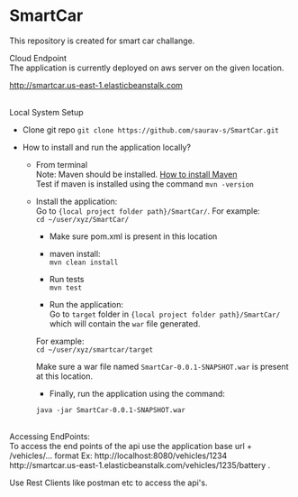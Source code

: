 # SmartCar
This repository is created for smart car challange.

Cloud Endpoint<br/>
The application is currently deployed on aws server on the given location.

http://smartcar.us-east-1.elasticbeanstalk.com  <br/><br/>


Local System Setup<br/>
* Clone git repo
`git clone https://github.com/saurav-s/SmartCar.git`

* How to install and run the application locally?

	* From terminal<br/>
	  Note: Maven should be installed. [How to install Maven](https://maven.apache.org/install.html) <br/>
      Test if maven is installed using the command `mvn -version` <br/>

	* Install the application:<br/>
      Go to `{local project folder path}/SmartCar/`. 
      For example: <br/>
      `cd ~/user/xyz/SmartCar/`<br/>

      	* Make sure pom.xml is present in this location<br/>
      	* maven install:<br/>
        `mvn clean install`</br>

      	* Run tests<br/>
      	`mvn test`<br/>

      	* Run the application:<br/>
      	Go to `target` folder in `{local project folder path}/SmartCar/` which will contain the `war` file generated.<br/>

      	For example:<br/>
      	`cd ~/user/xyz/smartcar/target`<br/>

      	Make sure a war file named `SmartCar-0.0.1-SNAPSHOT.war` is present at this location.<br/>

      	* Finally, run the application using the command: <br/>

      	`java -jar SmartCar-0.0.1-SNAPSHOT.war`<br/>

<br/>
Accessing EndPoints: <br/>
To access the end points of the api use the application base url + /vehicles/... format 
Ex: http://localhost:8080/vehicles/1234  <br/>
    http://smartcar.us-east-1.elasticbeanstalk.com/vehicles/1235/battery . <br/>

Use Rest Clients like postman etc to access the api's.

